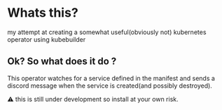 # Whats this?
my attempt at creating a somewhat useful(obviously not) kubernetes operator using kubebuilder 

## Ok? So what does it do ?
This operator watches for a service defined in the manifest and sends a discord message when the service is created(and possibly destroyed).

:warning: this is still under development so install at your own risk.